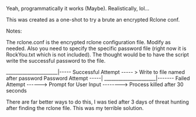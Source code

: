 Yeah, programmatically it works (Maybe). Realistically, lol...

This was created as a one-shot to try a brute an encrypted Rclone conf.

Notes:

The rclone.conf is the encrypted rclone configuration file. Modify as needed.
Also you need to specify the specific password file (right now it is RockYou.txt which is not included).
The thought would be to have the script write the successful password to the file.

______________________|----- Successful Attempt ----- > Write to file named after password
Password Attempt -----|
______________________|------- Failed Attempt ------> Prompt for User Input --------> Process killed after 30 seconds

There are far better ways to do this, I was tied after 3 days of threat hunting after finding the rclone file. This was my terrible solution.
